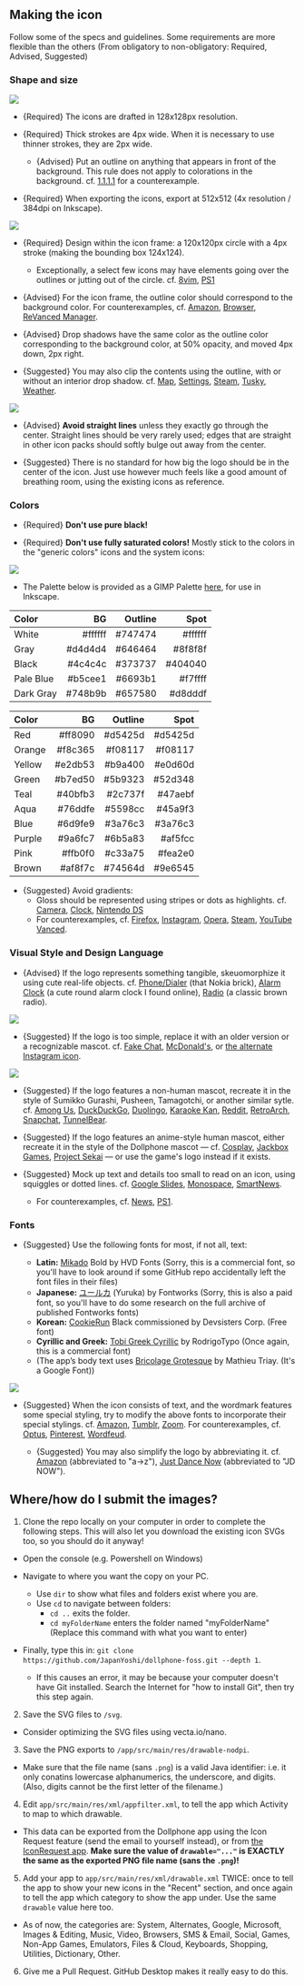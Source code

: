 
## Making the icon

Follow some of the specs and guidelines. Some requirements are more flexible than the others (From obligatory to non-obligatory: Required, Advised, Suggested)

### Shape and size

![](howto_canvas.png)

* {Required} The icons are drafted in 128x128px resolution.

* {Required} Thick strokes are 4px wide. When it is necessary to use thinner strokes, they are 2px wide.

    * {Advised} Put an outline on anything that appears in front of the background. This rule does not apply to colorations in the background. cf. [1.1.1.1](https://github.com/JapanYoshi/dollphone-foss/blob/main/app/src/main/res/drawable-nodpi/a__1111.png) for a counterexample.

* {Required} When exporting the icons, export at 512x512 (4x resolution / 384dpi on Inkscape).

![](howto_frame.png)

* {Required} Design within the icon frame: a 120x120px circle with a 4px stroke (making the bounding box 124x124).
    * Exceptionally, a select few icons may have elements going over the outlines or jutting out of the circle. cf. [8vim](https://github.com/JapanYoshi/dollphone-foss/blob/main/app/src/main/res/drawable-nodpi/a__8vim.png), [PS1](https://github.com/JapanYoshi/dollphone-foss/blob/main/app/src/main/res/drawable-nodpi/psx.png)

* {Advised} For the icon frame, the outline color should correspond to the background color. For counterexamples, cf. [Amazon](https://github.com/JapanYoshi/dollphone-foss/blob/main/app/src/main/res/drawable-nodpi/amazon.png), [Browser](https://github.com/JapanYoshi/dollphone-foss/blob/main/app/src/main/res/drawable-nodpi/browser.png), [ReVanced Manager](https://github.com/JapanYoshi/dollphone-foss/blob/main/app/src/main/res/drawable-nodpi/revanced_manager.png).

* {Advised} Drop shadows have the same color as the outline color corresponding to the background color, at 50% opacity, and moved 4px down, 2px right.

* {Suggested} You may also clip the contents using the outline, with or without an interior drop shadow. cf. [Map](https://github.com/JapanYoshi/dollphone-foss/blob/main/app/src/main/res/drawable-nodpi/map.png), [Settings](https://github.com/JapanYoshi/dollphone-foss/blob/main/app/src/main/res/drawable-nodpi/settings.png), [Steam](https://github.com/JapanYoshi/dollphone-foss/blob/main/app/src/main/res/drawable-nodpi/steam.png), [Tusky](https://github.com/JapanYoshi/dollphone-foss/blob/main/app/src/main/res/drawable-nodpi/tusky.png), [Weather](https://github.com/JapanYoshi/dollphone-foss/blob/main/app/src/main/res/drawable-nodpi/weather.png).

![](howto_no_straight.png)

* {Advised} **Avoid straight lines** unless they exactly go through the center. Straight lines should be very rarely used; edges that are straight in other icon packs should softly bulge out away from the center.

* {Suggested} There is no standard for how big the logo should be in the center of the icon. Just use however much feels like a good amount of breathing room, using the existing icons as reference.

### Colors

* {Required} **Don't use pure black!**

* {Required} **Don't use fully saturated colors!** Mostly stick to the colors in the "generic colors" icons and the system icons:

![](howto_palette.png)

* The Palette below is provided as a GIMP Palette [here](dollphone-foss.gpl), for use in Inkscape.
	
Color       |      BG | Outline |    Spot
:--------   | ------: | ------: | ------:
White       | #ffffff | #747474 | #ffffff
Gray        | #d4d4d4 | #646464 | #8f8f8f
Black       | #4c4c4c | #373737 | #404040
Pale Blue   | #b5cee1 | #6693b1 | #f7ffff
Dark Gray   | #748b9b | #657580 | #d8dddf

Color       |      BG | Outline |    Spot
:--------   | ------: | ------: | ------:
Red         | #ff8090 | #d5425d | #d5425d
Orange      | #f8c365 | #f08117 | #f08117
Yellow      | #e2db53 | #b9a400 | #e0d60d
Green       | #b7ed50 | #5b9323 | #52d348
Teal        | #40bfb3 | #2c737f | #47aebf
Aqua        | #76ddfe | #5598cc | #45a9f3
Blue        | #6d9fe9 | #3a76c3 | #3a76c3
Purple      | #9a6fc7 | #6b5a83 | #af5fcc
Pink        | #ffb0f0 | #c33a75 | #fea2e0
Brown       | #af8f7c | #74564d | #9e6545

* {Suggested} Avoid gradients:
    * Gloss should be represented using stripes or dots as highlights. cf. [Camera](https://github.com/JapanYoshi/dollphone-foss/blob/main/app/src/main/res/drawable-nodpi/camera.png), [Clock](https://github.com/JapanYoshi/dollphone-foss/blob/main/app/src/main/res/drawable-nodpi/clock.png), [Nintendo DS](https://github.com/JapanYoshi/dollphone-foss/blob/main/app/src/main/res/drawable-nodpi/nds.png)
    * For counterexamples, cf. [Firefox](https://github.com/JapanYoshi/dollphone-foss/blob/main/app/src/main/res/drawable-nodpi/firefox.png), [Instagram](https://github.com/JapanYoshi/dollphone-foss/blob/main/app/src/main/res/drawable-nodpi/instagram.png), [Opera](https://github.com/JapanYoshi/dollphone-foss/blob/main/app/src/main/res/drawable-nodpi/opera.png), [Steam](https://github.com/JapanYoshi/dollphone-foss/blob/main/app/src/main/res/drawable-nodpi/steam.png), [YouTube Vanced](https://github.com/JapanYoshi/dollphone-foss/blob/main/app/src/main/res/drawable-nodpi/youtube_vanced.png).

### Visual Style and Design Language

* {Advised} If the logo represents something tangible, skeuomorphize it using cute real-life objects. cf. [Phone/Dialer](https://github.com/JapanYoshi/dollphone-foss/blob/main/app/src/main/res/drawable-nodpi/phone.png) (that Nokia brick), [Alarm Clock](https://github.com/JapanYoshi/dollphone-foss/blob/main/app/src/main/res/drawable-nodpi/alarm_clock.png) (a cute round alarm clock I found online), [Radio](https://github.com/JapanYoshi/dollphone-foss/blob/main/app/src/main/res/drawable-nodpi/radio.png) (a classic brown radio).

![](./howto_humor.png)

* {Suggested} If the logo is too simple, replace it with an older version or a recognizable mascot. cf. [Fake Chat](https://github.com/JapanYoshi/dollphone-foss/blob/main/app/src/main/res/drawable-nodpi/fake_chat.png), [McDonald's](https://github.com/JapanYoshi/dollphone-foss/blob/main/app/src/main/res/drawable-nodpi/mcdonalds.png), or [the alternate Instagram icon](https://github.com/JapanYoshi/dollphone-foss/blob/main/app/src/main/res/drawable-nodpi/instagram_1.png).

![](./howto_yurukawa.png)

* {Suggested} If the logo features a non-human mascot, recreate it in the style of Sumikko Gurashi, Pusheen, Tamagotchi, or another similar sytle. cf. [Among Us](https://github.com/JapanYoshi/dollphone-foss/blob/main/app/src/main/res/drawable-nodpi/among_us.png), [DuckDuckGo](https://github.com/JapanYoshi/dollphone-foss/blob/main/app/src/main/res/drawable-nodpi/duckduckgo.png), [Duolingo](https://github.com/JapanYoshi/dollphone-foss/blob/main/app/src/main/res/drawable-nodpi/duolingo.png), [Karaoke Kan](https://github.com/JapanYoshi/dollphone-foss/blob/main/app/src/main/res/drawable-nodpi/karaoke_kan.png), [Reddit](https://github.com/JapanYoshi/dollphone-foss/blob/main/app/src/main/res/drawable-nodpi/reddit.png), [RetroArch](https://github.com/JapanYoshi/dollphone-foss/blob/main/app/src/main/res/drawable-nodpi/retroarch.png), [Snapchat](https://github.com/JapanYoshi/dollphone-foss/blob/main/app/src/main/res/drawable-nodpi/snapchat.png), [TunnelBear](https://github.com/JapanYoshi/dollphone-foss/blob/main/app/src/main/res/drawable-nodpi/tunnelbear.png).

* {Suggested} If the logo features an anime-style human mascot, either recreate it in the style of the Dollphone mascot — cf. [Cosplay](https://github.com/JapanYoshi/dollphone-foss/blob/main/app/src/main/res/drawable-nodpi/cosplay.png), [Jackbox Games](https://github.com/JapanYoshi/dollphone-foss/blob/main/app/src/main/res/drawable-nodpi/jackbox.png), [Project Sekai](https://github.com/JapanYoshi/dollphone-foss/blob/main/app/src/main/res/drawable-nodpi/project_sekai.png) — or use the game's logo instead if it exists.

* {Suggested} Mock up text and details too small to read on an icon, using squiggles or dotted lines. cf. [Google Slides](https://github.com/JapanYoshi/dollphone-foss/blob/main/app/src/main/res/drawable-nodpi/google_slides.png), [Monospace](https://github.com/JapanYoshi/dollphone-foss/blob/main/app/src/main/res/drawable-nodpi/monospace.png), [SmartNews](https://github.com/JapanYoshi/dollphone-foss/blob/main/app/src/main/res/drawable-nodpi/smartnews.png).
    * For counterexamples, cf. [News](https://github.com/JapanYoshi/dollphone-foss/blob/main/app/src/main/res/drawable-nodpi/news.png), [PS1](https://github.com/JapanYoshi/dollphone-foss/blob/main/app/src/main/res/drawable-nodpi/psx.png).

### Fonts

* {Suggested} Use the following fonts for most, if not all, text:

    * **Latin:** [Mikado](https://www.hvdfonts.com/fonts/mikado) Bold by HVD Fonts (Sorry, this is a commercial font, so you'll have to look around if some GitHub repo accidentally left the font files in their files)
    * **Japanese:** [ユールカ](https://fontworks.co.jp/fontsearch/yurukastd-ub/) (Yuruka) by Fontworks (Sorry, this is also a paid font, so you'll have to do some research on the full archive of published Fontworks fonts)
    * **Korean:** [CookieRun](https://www.cookierunfont.com) Black commissioned by Devsisters Corp. (Free font)
    * **Cyrillic and Greek:** [Tobi Greek Cyrillic](https://www.myfonts.com/collections/tobi-greek-cyrillic-font-rodrigotypo) by RodrigoTypo (Once again, this is a commercial font)
    * \(The app’s body text uses [Bricolage Grotesque](https://ateliertriay.github.io/bricolage/) by Mathieu Triay. (It's a Google Font)\)

![](./howto_wordmark.png)

* {Suggested} When the icon consists of text, and the wordmark features some special styling, try to modify the above fonts to incorporate their special stylings. cf. [Amazon](https://github.com/JapanYoshi/dollphone-foss/blob/main/app/src/main/res/drawable-nodpi/amazon.png), [Tumblr](https://github.com/JapanYoshi/dollphone-foss/blob/main/app/src/main/res/drawable-nodpi/tumblr.png), [Zoom](https://github.com/JapanYoshi/dollphone-foss/blob/main/app/src/main/res/drawable-nodpi/zoom.png). For counterexamples, cf. [Optus](https://github.com/JapanYoshi/dollphone-foss/blob/main/app/src/main/res/drawable-nodpi/optus.png), [Pinterest](https://github.com/JapanYoshi/dollphone-foss/blob/main/app/src/main/res/drawable-nodpi/pinterest.png), [Wordfeud](https://github.com/JapanYoshi/dollphone-foss/blob/main/app/src/main/res/drawable-nodpi/wordfeud.png).

    * {Suggested} You may also simplify the logo by abbreviating it. cf. [Amazon](https://github.com/JapanYoshi/dollphone-foss/blob/main/app/src/main/res/drawable-nodpi/amazon.png) (abbreviated to "a→z"), [Just Dance Now](https://github.com/JapanYoshi/dollphone-foss/blob/main/app/src/main/res/drawable-nodpi/just_dance_now.png) (abbreviated to "JD NOW").

## Where/how do I submit the images?

1) Clone the repo locally on your computer in order to complete the following steps. This will also let you download the existing icon SVGs too, so you should do it anyway!

* Open the console (e.g. Powershell on Windows)

* Navigate to where you want the copy on your PC.
    * Use `dir` to show what files and folders exist where you are.
    * Use `cd` to navigate between folders:
        * `cd ..` exits the folder.
        * `cd myFolderName` enters the folder named "myFolderName" (Replace this command with what you want to enter)

* Finally, type this in: `git clone https://github.com/JapanYoshi/dollphone-foss.git --depth 1`.
    * If this causes an error, it may be because your computer doesn't have Git installed. Search the Internet for "how to install Git", then try this step again.

2) Save the SVG files to `/svg`.

* Consider optimizing the SVG files using vecta.io/nano.

3) Save the PNG exports to `/app/src/main/res/drawable-nodpi`.

* Make sure that the file name (sans `.png`) is a valid Java identifier: i.e. it only conatins lowercase alphanumerics, the underscore, and digits. (Also, digits cannot be the first letter of the filename.)

4) Edit `app/src/main/res/xml/appfilter.xml`, to tell the app which Activity to map to which drawable.

* This data can be exported from the Dollphone app using the Icon Request feature (send the email to yourself instead), or from [the IconRequest app](https://github.com/Kaiserdragon2/IconRequest/releases). **Make sure the value of `drawable="..."` is EXACTLY the same as the exported PNG file name (sans the `.png`)!**

5) Add your app to `app/src/main/res/xml/drawable.xml` TWICE: once to tell the app to show your new icons in the "Recent" section, and once again to tell the app which category to show the app under. Use the same `drawable` value here too.

* As of now, the categories are: System, Alternates, Google, Microsoft, Images & Editing, Music, Video, Browsers, SMS & Email, Social, Games, Non-App Games, Emulators, Files & Cloud, Keyboards, Shopping, Utilities, Dictionary, Other.

6) Give me a Pull Request. GitHub Desktop makes it really easy to do this.
